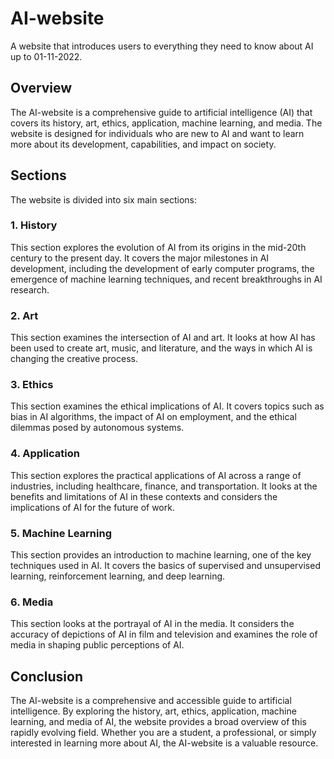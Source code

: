 <h1>AI-website</h1>

<p>A website that introduces users to everything they need to know about AI up to 01-11-2022.</p>

<h2>Overview</h2>

<p>The AI-website is a comprehensive guide to artificial intelligence (AI) that covers its history, art, ethics, application, machine learning, and media. The website is designed for individuals who are new to AI and want to learn more about its development, capabilities, and impact on society.</p>

<h2>Sections</h2>

<p>The website is divided into six main sections:</p>

<h3>1. History</h3>

<p>This section explores the evolution of AI from its origins in the mid-20th century to the present day. It covers the major milestones in AI development, including the development of early computer programs, the emergence of machine learning techniques, and recent breakthroughs in AI research.</p>

<h3>2. Art</h3>

<p>This section examines the intersection of AI and art. It looks at how AI has been used to create art, music, and literature, and the ways in which AI is changing the creative process.</p>

<h3>3. Ethics</h3>

<p>This section examines the ethical implications of AI. It covers topics such as bias in AI algorithms, the impact of AI on employment, and the ethical dilemmas posed by autonomous systems.</p>

<h3>4. Application</h3>

<p>This section explores the practical applications of AI across a range of industries, including healthcare, finance, and transportation. It looks at the benefits and limitations of AI in these contexts and considers the implications of AI for the future of work.</p>

<h3>5. Machine Learning</h3>

<p>This section provides an introduction to machine learning, one of the key techniques used in AI. It covers the basics of supervised and unsupervised learning, reinforcement learning, and deep learning.</p>

<h3>6. Media</h3>

<p>This section looks at the portrayal of AI in the media. It considers the accuracy of depictions of AI in film and television and examines the role of media in shaping public perceptions of AI.</p>

<h2>Conclusion</h2>

<p>The AI-website is a comprehensive and accessible guide to artificial intelligence. By exploring the history, art, ethics, application, machine learning, and media of AI, the website provides a broad overview of this rapidly evolving field. Whether you are a student, a professional, or simply interested in learning more about AI, the AI-website is a valuable resource.</p>
